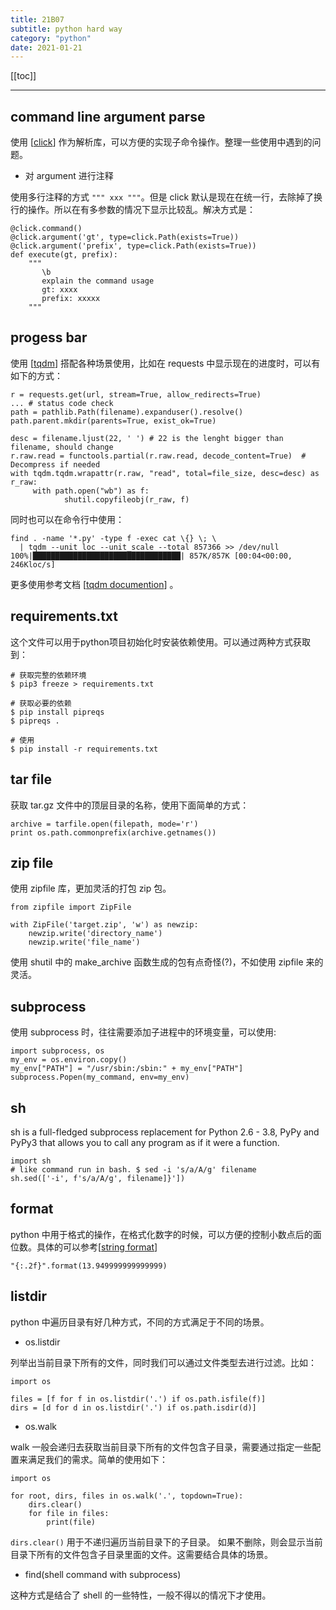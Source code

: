```yaml
---
title: 21B07
subtitle: python hard way
category: "python"
date: 2021-01-21
---
```


[[toc]]

---

## command line argument parse

使用 [[click](https://click.palletsprojects.com/en/7.x/)] 作为解析库，可以方便的实现子命令操作。整理一些使用中遇到的问题。

+ 对 argument 进行注释

使用多行注释的方式 `""" xxx """`。但是 click 默认是现在在统一行，去除掉了换行的操作。所以在有多参数的情况下显示比较乱。解决方式是：

```
@click.command()
@click.argument('gt', type=click.Path(exists=True))
@click.argument('prefix', type=click.Path(exists=True))
def execute(gt, prefix):
    """
       \b 
       explain the command usage
       gt: xxxx
       prefix: xxxxx
    """
```


## progess bar

使用 [[tqdm](https://github.com/tqdm/tqdm)] 搭配各种场景使用，比如在 requests 中显示现在的进度时，可以有如下的方式：

```
r = requests.get(url, stream=True, allow_redirects=True)
... # status code check 
path = pathlib.Path(filename).expanduser().resolve()
path.parent.mkdir(parents=True, exist_ok=True)

desc = filename.ljust(22, ' ') # 22 is the lenght bigger than filename, should change
r.raw.read = functools.partial(r.raw.read, decode_content=True)  # Decompress if needed
with tqdm.tqdm.wrapattr(r.raw, "read", total=file_size, desc=desc) as r_raw:
     with path.open("wb") as f:
            shutil.copyfileobj(r_raw, f)
```

同时也可以在命令行中使用：

```
find . -name '*.py' -type f -exec cat \{} \; \
  | tqdm --unit loc --unit_scale --total 857366 >> /dev/null
100%|█████████████████████████████████| 857K/857K [00:04<00:00, 246Kloc/s]
```

更多使用参考文档 [[tqdm documention](https://tqdm.github.io/docs)] 。


## requirements.txt

这个文件可以用于python项目初始化时安装依赖使用。可以通过两种方式获取到：

```
# 获取完整的依赖环境
$ pip3 freeze > requirements.txt

# 获取必要的依赖
$ pip install pipreqs
$ pipreqs .

# 使用
$ pip install -r requirements.txt
```


## tar file

获取 tar.gz 文件中的顶层目录的名称，使用下面简单的方式：

```
archive = tarfile.open(filepath, mode='r')
print os.path.commonprefix(archive.getnames())
```

## zip file

使用 zipfile 库，更加灵活的打包 zip 包。

```
from zipfile import ZipFile

with ZipFile('target.zip', 'w') as newzip:
    newzip.write('directory_name')
    newzip.write('file_name')
```

使用 shutil 中的 make_archive 函数生成的包有点奇怪(?)，不如使用 zipfile 来的灵活。

## subprocess 

使用 subprocess 时，往往需要添加子进程中的环境变量，可以使用:

```
import subprocess, os
my_env = os.environ.copy()
my_env["PATH"] = "/usr/sbin:/sbin:" + my_env["PATH"]
subprocess.Popen(my_command, env=my_env)
```


## sh

sh is a full-fledged subprocess replacement for Python 2.6 - 3.8, PyPy and PyPy3 that allows you to call any program as if it were a function.

```
import sh
# like command run in bash. $ sed -i 's/a/A/g' filename
sh.sed(['-i', f's/a/A/g', filename]}'])
```

## format

python 中用于格式的操作，在格式化数字的时候，可以方便的控制小数点后的面位数。具体的可以参考[[string format](https://docs.python.org/3/library/string.html#format-examples)]

```
"{:.2f}".format(13.949999999999999)
```

## listdir

python 中遍历目录有好几种方式，不同的方式满足于不同的场景。

+ os.listdir

列举出当前目录下所有的文件，同时我们可以通过文件类型去进行过滤。比如：

```
import os 

files = [f for f in os.listdir('.') if os.path.isfile(f)]
dirs = [d for d in os.listdir('.') if os.path.isdir(d)]
```

+ os.walk

walk 一般会递归去获取当前目录下所有的文件包含子目录，需要通过指定一些配置来满足我们的需求。简单的使用如下：

```
import os

for root, dirs, files in os.walk('.', topdown=True):
    dirs.clear()
    for file in files:
        print(file)
```

`dirs.clear()` 用于不递归遍历当前目录下的子目录。 如果不删除，则会显示当前目录下所有的文件包含子目录里面的文件。这需要结合具体的场景。 

+ find(shell command with subprocess)

这种方式是结合了 shell 的一些特性，一般不得以的情况下才使用。